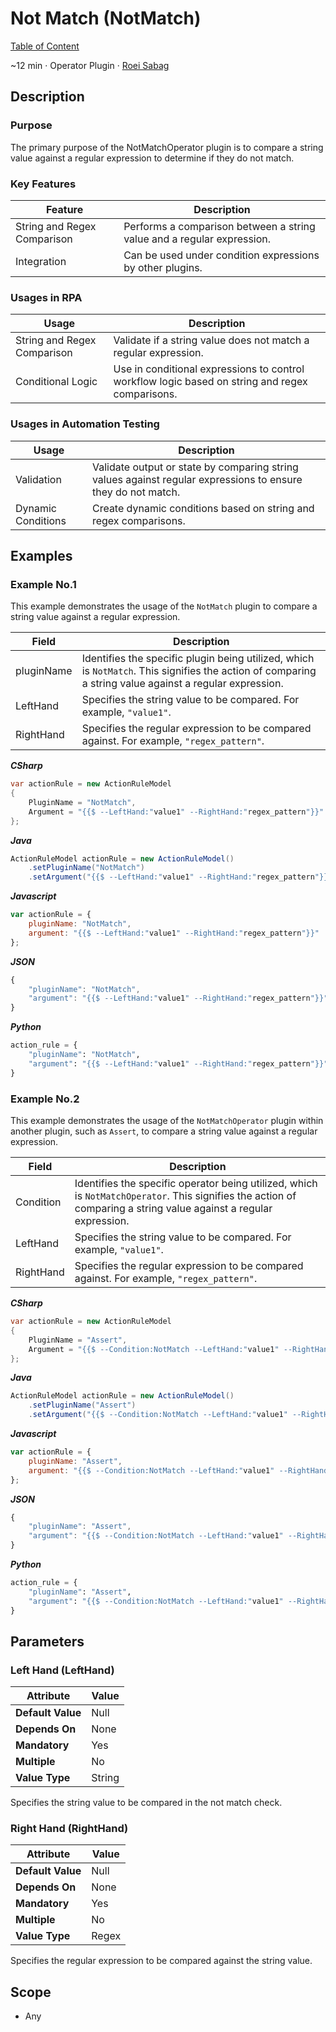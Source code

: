 # Not Match (NotMatch)

[Table of Content](../Home.md)  

~12 min · Operator Plugin · [Roei Sabag](https://www.linkedin.com/in/roei-sabag-247aa18/)

## Description

### Purpose

The primary purpose of the NotMatchOperator plugin is to compare a string value against a regular expression to determine if they do not match.

### Key Features

| Feature                     | Description                                                            |
|---------------------------- |------------------------------------------------------------------------|
| String and Regex Comparison | Performs a comparison between a string value and a regular expression. |
| Integration                 | Can be used under condition expressions by other plugins.              |

### Usages in RPA

| Usage                       | Description                                                                                     |
|-----------------------------|-------------------------------------------------------------------------------------------------|
| String and Regex Comparison | Validate if a string value does not match a regular expression.                                 |
| Conditional Logic           | Use in conditional expressions to control workflow logic based on string and regex comparisons. |

### Usages in Automation Testing

| Usage              | Description                                                                                                  |
|--------------------|--------------------------------------------------------------------------------------------------------------|
| Validation         | Validate output or state by comparing string values against regular expressions to ensure they do not match. |
| Dynamic Conditions | Create dynamic conditions based on string and regex comparisons.                                             |

## Examples

### Example No.1

This example demonstrates the usage of the `NotMatch` plugin to compare a string value against a regular expression.

| Field      | Description                                                                                                                                             |
|------------|---------------------------------------------------------------------------------------------------------------------------------------------------------|
| pluginName | Identifies the specific plugin being utilized, which is `NotMatch`. This signifies the action of comparing a string value against a regular expression. |
| LeftHand   | Specifies the string value to be compared. For example, `"value1"`.                                                                                   |
| RightHand  | Specifies the regular expression to be compared against. For example, `"regex_pattern"`.                                                              |

_**CSharp**_

```csharp
var actionRule = new ActionRuleModel
{
    PluginName = "NotMatch",
    Argument = "{{$ --LeftHand:"value1" --RightHand:"regex_pattern"}}"
};
```

_**Java**_

```java
ActionRuleModel actionRule = new ActionRuleModel()
    .setPluginName("NotMatch")
    .setArgument("{{$ --LeftHand:"value1" --RightHand:"regex_pattern"}}");
```

_**Javascript**_

```js
var actionRule = {
    pluginName: "NotMatch",
    argument: "{{$ --LeftHand:"value1" --RightHand:"regex_pattern"}}"
};
```

_**JSON**_

```js
{
    "pluginName": "NotMatch",
    "argument": "{{$ --LeftHand:"value1" --RightHand:"regex_pattern"}}"
}
```

_**Python**_

```python
action_rule = {
    "pluginName": "NotMatch",
    "argument": "{{$ --LeftHand:"value1" --RightHand:"regex_pattern"}}"
}
```
### Example No.2

This example demonstrates the usage of the `NotMatchOperator` plugin within another plugin, such as `Assert`, to compare a string value against a regular expression.

| Field     | Description                                                                                                                                                       |
|-----------|-------------------------------------------------------------------------------------------------------------------------------------------------------------------|
| Condition | Identifies the specific operator being utilized, which is `NotMatchOperator`. This signifies the action of comparing a string value against a regular expression. |
| LeftHand  | Specifies the string value to be compared. For example, `"value1"`.                                                                                             |
| RightHand | Specifies the regular expression to be compared against. For example, `"regex_pattern"`.                                                                        |

_**CSharp**_

```csharp
var actionRule = new ActionRuleModel
{
    PluginName = "Assert",
    Argument = "{{$ --Condition:NotMatch --LeftHand:"value1" --RightHand:"regex_pattern"}}"
};
```

_**Java**_

```java
ActionRuleModel actionRule = new ActionRuleModel()
    .setPluginName("Assert")
    .setArgument("{{$ --Condition:NotMatch --LeftHand:"value1" --RightHand:"regex_pattern"}}");
```

_**Javascript**_

```js
var actionRule = {
    pluginName: "Assert",
    argument: "{{$ --Condition:NotMatch --LeftHand:"value1" --RightHand:"regex_pattern"}}"
};
```

_**JSON**_

```js
{
    "pluginName": "Assert",
    "argument": "{{$ --Condition:NotMatch --LeftHand:"value1" --RightHand:"regex_pattern"}}"
}
```

_**Python**_

```python
action_rule = {
    "pluginName": "Assert",
    "argument": "{{$ --Condition:NotMatch --LeftHand:"value1" --RightHand:"regex_pattern"}}"
}
```

## Parameters

### Left Hand (LeftHand)

| Attribute         | Value             |
|-------------------|-------------------|
| **Default Value** | Null              |
| **Depends On**    | None              |
| **Mandatory**     | Yes               |
| **Multiple**      | No                |
| **Value Type**    | String            |

Specifies the string value to be compared in the not match check.

### Right Hand (RightHand)

| Attribute         | Value             |
|-------------------|-------------------|
| **Default Value** | Null              |
| **Depends On**    | None              |
| **Mandatory**     | Yes               |
| **Multiple**      | No                |
| **Value Type**    | Regex             |

Specifies the regular expression to be compared against the string value.

## Scope

* Any
